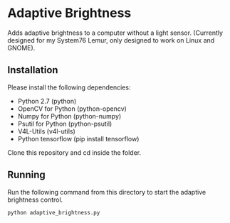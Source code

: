 # Adaptive Brightness
Adds adaptive brightness to a computer without a light sensor. (Currently designed for my System76 Lemur, only designed to work on Linux and GNOME).

## Installation
Please install the following dependencies:
* Python 2.7 (python)
* OpenCV for Python (python-opencv)
* Numpy for Python (python-numpy)
* Psutil for Python (python-psutil)
* V4L-Utils (v4l-utils)
* Python tensorflow (pip install tensorflow)

Clone this repository and cd inside the folder.

## Running
Run the following command from this directory to start the adaptive brightness control.
```bash
python adaptive_brightness.py
```
